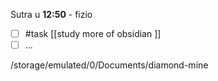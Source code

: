 

Sutra u **12:50** - fizio 

- [ ] #task [[study more of obsidian ]]
- [ ] …
 
/storage/emulated/0/Documents/diamond-mine